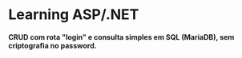 # Learning ASP/.NET

#### CRUD com rota "login" e consulta simples em SQL (MariaDB), sem criptografia no password.
